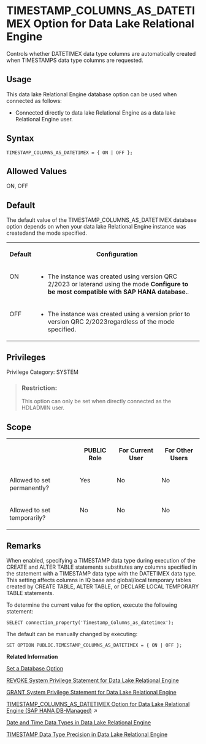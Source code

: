 <!-- loio082fdf9f04bc43acbc014a0842c43ea9 -->

# TIMESTAMP\_COLUMNS\_AS\_DATETIMEX Option for Data Lake Relational Engine

Controls whether DATETIMEX data type columns are automatically created when TIMESTAMPS data type columns are requested.



<a name="loio082fdf9f04bc43acbc014a0842c43ea9__section_ajq_xqq_znb"/>

## Usage

This data lake Relational Engine database option can be used when connected as follows:

-   Connected directly to data lake Relational Engine as a data lake Relational Engine user.



<a name="loio082fdf9f04bc43acbc014a0842c43ea9__timestamp_columns_datetimex_syntax1"/>

## Syntax

```
TIMESTAMP_COLUMNS_AS_DATETIMEX = { ON | OFF };
```



<a name="loio082fdf9f04bc43acbc014a0842c43ea9__timestamp_columns_datetimex_values1"/>

## Allowed Values

ON, OFF



<a name="loio082fdf9f04bc43acbc014a0842c43ea9__timestamp_columns_datetimex_default1"/>

## Default

The default value of the TIMESTAMP\_COLUMNS\_AS\_DATETIMEX database option depends on when your data lake Relational Engine instance was createdand the mode specified.


<table>
<tr>
<th valign="top">

Default

</th>
<th valign="top">

Configuration

</th>
</tr>
<tr>
<td valign="top">

ON

</td>
<td valign="top">

-   The instance was created using version QRC 2/2023 or laterand using the mode **Configure to be most compatible with SAP HANA database.**.



</td>
</tr>
<tr>
<td valign="top">

OFF

</td>
<td valign="top">

-   The instance was created using a version prior to version QRC 2/2023regardless of the mode specified.



</td>
</tr>
</table>



<a name="loio082fdf9f04bc43acbc014a0842c43ea9__timestamp_columns_datetimex_priv1"/>

## Privileges

Privilege Category: SYSTEM



### 

> ### Restriction:  
> This option can only be set when directly connected as the HDLADMIN user.



<a name="loio082fdf9f04bc43acbc014a0842c43ea9__timestamp_columns_datetimex_scope1"/>

## Scope


<table>
<tr>
<th valign="top">

 

</th>
<th valign="top">

PUBLIC Role

</th>
<th valign="top">

For Current User

</th>
<th valign="top">

For Other Users

</th>
</tr>
<tr>
<td valign="top">

Allowed to set permanently?

</td>
<td valign="top">

Yes

</td>
<td valign="top">

No

</td>
<td valign="top">

No

</td>
</tr>
<tr>
<td valign="top">

Allowed to set temporarily?

</td>
<td valign="top">

No

</td>
<td valign="top">

No

</td>
<td valign="top">

No

</td>
</tr>
</table>



<a name="loio082fdf9f04bc43acbc014a0842c43ea9__timestamp_columns_datetimex_remarks1"/>

## Remarks

When enabled, specifying a TIMESTAMP data type during execution of the CREATE and ALTER TABLE statements substitutes any columns specified in the statement with a TIMESTAMP data type with the DATETIMEX data type. This setting affects columns in IQ base and global/local temporary tables created by CREATE TABLE, ALTER TABLE, or DECLARE LOCAL TEMPORARY TABLE statements.

To determine the current value for the option, execute the following statement:

```
SELECT connection_property('Timestamp_Columns_as_datetimex');
```

The default can be manually changed by executing:

```
SET OPTION PUBLIC.TIMESTAMP_COLUMNS_AS_DATETIMEX = { ON | OFF };
```

**Related Information**  


[Set a Database Option](set-a-database-option-0dcb893.md "You set options with the SET OPTION statement.")

[REVOKE System Privilege Statement for Data Lake Relational Engine](../080-sql-statements/revoke-system-privilege-statement-for-data-lake-relational-engine-a3eadda.md "Removes specific system privileges from specific users and the right to administer the privilege.")

[GRANT System Privilege Statement for Data Lake Relational Engine](../080-sql-statements/grant-system-privilege-statement-for-data-lake-relational-engine-a3dfcb0.md "Grants specific system privileges to users or roles, with or without administrative rights.")

[TIMESTAMP_COLUMNS_AS_DATETIMEX Option for Data Lake Relational Engine (SAP HANA DB-Managed)](https://help.sap.com/viewer/a898e08b84f21015969fa437e89860c8/2024_3_QRC/en-US/34e354059097469d9864ff18b541f343.html "Controls whether DATETIMEX data type columns are automatically created when TIMESTAMPS data type columns are requested.") :arrow_upper_right:

[Date and Time Data Types in Data Lake Relational Engine](../020-sql-data-types/date-and-time-data-types-in-data-lake-relational-engine-a51e8fb.md "Use date and time data types for storing dates and times.")

[TIMESTAMP Data Type Precision in Data Lake Relational Engine](../020-sql-data-types/timestamp-data-type-precision-in-data-lake-relational-engine-520ce6c.md "Precision conflicts between TIMESTAMP data types result in data loss.")

